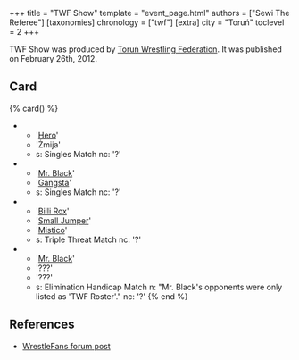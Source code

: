 +++
title = "TWF Show"
template = "event_page.html"
authors = ["Sewi The Referee"]
[taxonomies]
chronology = ["twf"]
[extra]
city = "Toruń"
toclevel = 2
+++

TWF Show was produced by [Toruń Wrestling Federation](@/o/twf.md). It was published on February 26th, 2012.

## Card 

{% card() %}
- - '[Hero](@/w/pj-blake.md)'
  - 'Żmija'
  - s: Singles Match
    nc: '?'
- - '[Mr. Black](@/w/mr-black.md)'
  - '[Gangsta](@/w/gangsta.md)'
  - s: Singles Match
    nc: '?'
- - '[Billi Rox](@/w/corin-mear.md)'
  - '[Small Jumper](@/w/small-jumper.md)'
  - '[Mistico](@/w/mistico.md)'
  - s: Triple Threat Match
    nc: '?'
- - '[Mr. Black](@/w/mr-black.md)'
  - '???'
  - '???'
  - s: Elimination Handicap Match
    n: "Mr. Black's opponents were only listed as 'TWF Roster'."
    nc: '?'
{% end %}

## References

* [WrestleFans forum post](https://wrestlefans.pl/forum/viewtopic.php?f=59&t=28237)

